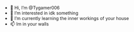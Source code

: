 - 👋 Hi, I’m @Tygamer006
- 👀 I’m interested in idk something
- 🌱 I’m currently learning the inner workings of your house
- 📫 Im in your walls

<!---
Tygamer006/Tygamer006 is a ✨ special ✨ repository because its `README.md` (this file) appears on your GitHub profile.
You can click the Preview link to take a look at your changes.
--->
